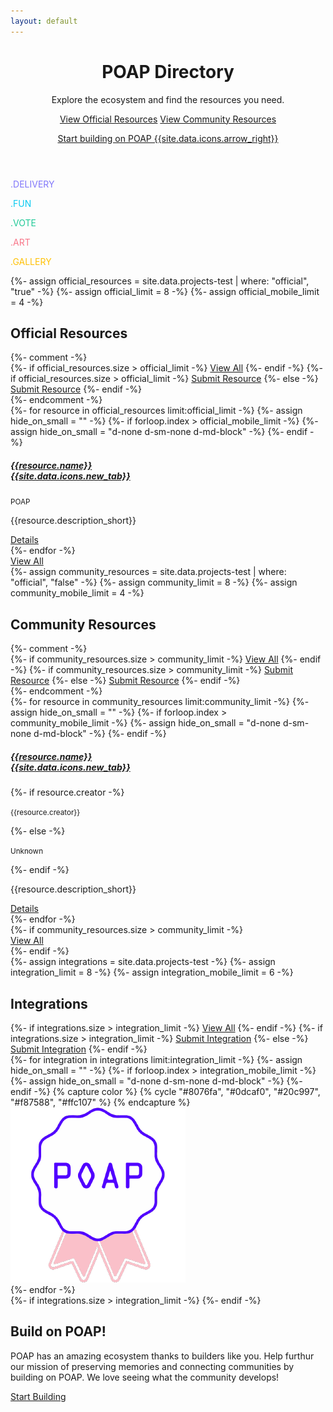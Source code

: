 ```yaml
---
layout: default
---
```



<!-- Header -->
<header class="pb-md-3 pb-lg-5">
  <div class="px-4 py-5 my-5 text-center">
    <h1 class="display-1 fw-bold mt-5 poap-purple">POAP Directory</h1>
    <div class="row justify-content-center">
      <div class="col-lg-7">
        <p class="h3 fw-normal mb-4 poap-pink">
          Explore the ecosystem and find the resources you need.
        </p>
        <a href="/en/resources/official" class="btn btn-primary btn-lg px-4 m-1">View Official Resources</a>
        <a href="/en/resources/community" class="btn btn-outline-secondary btn-lg px-4 m-1">View Community Resources</a>
        <p class="mt-3">
          <a href="">Start building on POAP {{site.data.icons.arrow_right}}</a>
        </p>
      </div>
    </div>
  </div>
</header>


<!-- Fun Divider -->
<section class="bg-light">
  <div class="container my-5">
    <div class="row text-center">
      <div class="col text-center">
        <p class="display-6 fw-bold" style="color: #8076fa;">.DELIVERY</p>
      </div>
      <div class="col text-center">
        <p class="display-6 fw-bold" style="color: #0dcaf0;">.FUN</p>
      </div>
      <div class="col text-center">
        <p class="display-6 fw-bold" style="color: #20c997;">.VOTE</p>
      </div>
      <div class="col text-center">
        <p class="display-6 fw-bold" style="color: #f87588;">.ART</p>
      </div>
      <div class="col text-center">
        <p class="display-6 fw-bold" style="color: #ffc107;">.GALLERY</p>
      </div>
    </div>
  </div>
</section>


<!-- Official Resources -->
<section id="official" class="">
  {%- assign official_resources = site.data.projects-test | where: "official", "true" -%}
  {%- assign official_limit = 8 -%}
  {%- assign official_mobile_limit = 4 -%}
  <div class="container py-5 my-5">
    <h2 class="h1 fw-bold mb-3 text-center">Official Resources</h2>
    {%- comment -%}
      <div class="text-center">
        {%- if official_resources.size > official_limit -%}
          <a href="/en/resources/all" class="btn btn-primary btn px-4 m-1">View All</a>
        {%- endif -%}
        {%- if official_resources.size > official_limit -%}
          <a href="/" class="btn btn-outline-secondary btn px-4 m-1">Submit Resource</a>
        {%- else -%}
          <a href="/" class="btn btn-primary btn px-4 m-1">Submit Resource</a>
        {%- endif -%}
      </div>
    {%- endcomment -%}
    <div class="row row-cols-auto justify-content-center mt-4">
      {%- for resource in official_resources limit:official_limit -%}
        {%- assign hide_on_small = "" -%}
        {%- if forloop.index > official_mobile_limit -%}
          {%- assign hide_on_small = "d-none d-sm-none d-md-block" -%}
        {%- endif -%}
        <div class="col mb-4 {{hide_on_small}}">
          <div class="card rounded-3 h-100" style="width: 18rem;">
            <div class="card-body d-flex align-items-start flex-column">
              <h5 class="card-title text-capitalize">
                <a href="{{resource.link}}" class="text-decoration-none link-dark">{{resource.name}} {{site.data.icons.new_tab}}</a>
              </h5>
              <p class="mb-1 text-muted"><small>POAP</small></p>
              <p class="card-text flex-grow-1">{{resource.description_short}}</p>
              <a href="" class="btn btn-outline-primary btn-sm">Details</a>
            </div>
          </div>
        </div>
      {%- endfor -%}
    </div>
    <div class="text-center">
      <a href="/en/resources/all" class="btn btn-primary btn px-4 m-1">View All</a>
    </div>
  </div>
</section>


<!-- Community Resources -->
<section id="community" class="bg-light">
  {%- assign community_resources = site.data.projects-test | where: "official", "false" -%}
  {%- assign community_limit = 8 -%}
  {%- assign community_mobile_limit = 4 -%}
  <div class="container py-5 my-5">
    <h2 class="h1 fw-bold mb-3 text-center">Community Resources</h2>
    {%- comment -%}
      <div class="text-center">
        {%- if community_resources.size > community_limit -%}
          <a href="/en/resources/all" class="btn btn-primary btn px-4 m-1">View All</a>
        {%- endif -%}
        {%- if community_resources.size > community_limit -%}
          <a href="/" class="btn btn-outline-secondary btn px-4 m-1">Submit Resource</a>
        {%- else -%}
          <a href="/" class="btn btn-primary btn px-4 m-1">Submit Resource</a>
        {%- endif -%}
      </div>
    {%- endcomment -%}
    <div class="row row-cols-auto justify-content-center mt-4">
      {%- for resource in community_resources limit:community_limit -%}
        {%- assign hide_on_small = "" -%}
        {%- if forloop.index > community_mobile_limit -%}
          {%- assign hide_on_small = "d-none d-sm-none d-md-block" -%}
        {%- endif -%}
        <div class="col mb-4 {{hide_on_small}}">
          <div class="card rounded-3 h-100" style="width: 18rem;">
            <div class="card-body d-flex align-items-start flex-column">
              <h5 class="card-title text-capitalize">
                <a href="{{resource.link}}" class="text-decoration-none link-dark">{{resource.name}} {{site.data.icons.new_tab}}</a>
              </h5>
              {%- if resource.creator -%}
                <p class="mb-1 text-muted text-capitalize"><small>{{resource.creator}}</small></p>
              {%- else -%}
                <p class="mb-1 text-muted text-capitalize"><small>Unknown</small></p>
              {%- endif -%}
              <p class="card-text flex-grow-1">{{resource.description_short}}</p>
              <a href="" class="btn btn-outline-primary btn-sm">Details</a>
            </div>
          </div>
        </div>
      {%- endfor -%}
    </div>
    {%- if community_resources.size > community_limit -%}
      <div class="text-center">
        <a href="/en/resources/all" class="btn btn-primary btn px-4 m-1">View All</a>
      </div>
    {%- endif -%}
  </div>
</section>


<!-- Integrations -->
<section id="integrations" class="">
  {%- assign integrations = site.data.projects-test -%}
  {%- assign integration_limit = 8 -%}
  {%- assign integration_mobile_limit = 6 -%}
  <div class="container py-5 my-5">
    <h2 class="h1 fw-bold mb-3 text-center">Integrations</h2>
    <div class="text-center">
      {%- if integrations.size > integration_limit -%}
        <a href="/en/integrations/all" class="btn btn-primary btn px-4 m-1">View All</a>
      {%- endif -%}
      {%- if integrations.size > integration_limit -%}
        <a href="/" class="btn btn-outline-secondary btn px-4 m-1">Submit Integration</a>
      {%- else -%}
        <a href="/" class="btn btn-primary btn px-4 m-1">Submit Integration</a>
      {%- endif -%}
    </div>
    <div class="row row-cols-auto justify-content-center mt-4">
      {%- for integration in integrations limit:integration_limit -%}
        {%- assign hide_on_small = "" -%}
        {%- if forloop.index > integration_mobile_limit -%}
          {%- assign hide_on_small = "d-none d-sm-none d-md-block" -%}
        {%- endif -%}
        {% capture color %}
          {% cycle "#8076fa", "#0dcaf0", "#20c997", "#f87588", "#ffc107" %}
        {% endcapture %}
        <div class="col {{hide_on_small}}" title="{{integration.name}}" data-bs-toggle="tooltip" data-bs-placement="top">
          <a href="{{integration.link}}" class="card rounded-3 border-2 mb-4" style="width: 8rem; height: 8rem; border-color: {{color}};">
            <div class="card-body rounded-2">
              <img src="/assets/img/poap-badge.png" class="img-fluid">
            </div>
          </a>
        </div>
      {%- endfor -%}
    </div>
    {%- if integrations.size > integration_limit -%}
      <!-- <div class="text-center">
        <a href="/en/integrations/all" class="btn btn-primary btn px-4 m-1">View All</a>
      </div> -->
    {%- endif -%}
  </div>
</section>


<!-- Build CTA -->
<section id="build" class="bg-light">
  <div class="container py-5 my-5">
    <h2 class="h1 fw-bold mb-3 text-center">Build on POAP!</h2>
    <div class="row justify-content-center mt-2">
      <div class="col col-lg-6 col-md-8 text-center">
        <p>POAP has an amazing ecosystem thanks to builders like you. Help furthur our mission of preserving memories and connecting communities by building on POAP. We love seeing what the community develops!</p>
        <a href="/" class="btn btn-primary btn px-4 m-1">Start Building</a>
      </div>
    </div>
  </div>
</section>








